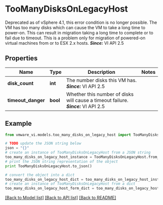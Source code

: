 # TooManyDisksOnLegacyHost

Deprecated as of vSphere 4.1, this error condition is no longer possible.  The VM has too many disks which can cause the VM to take a long time to power-on.  This can result in migration taking a long time to complete or to fail due to timeout. This is a problem only for migration of powered-on virtual machines from or to ESX 2.x hosts.  ***Since:*** VI API 2.5 

## Properties
Name | Type | Description | Notes
------------ | ------------- | ------------- | -------------
**disk_count** | **int** | The number disks this VM has.  ***Since:*** VI API 2.5  | 
**timeout_danger** | **bool** | Whether this number of disks will cause a timeout failure.  ***Since:*** VI API 2.5  | 

## Example

```python
from vmware_vi.models.too_many_disks_on_legacy_host import TooManyDisksOnLegacyHost

# TODO update the JSON string below
json = "{}"
# create an instance of TooManyDisksOnLegacyHost from a JSON string
too_many_disks_on_legacy_host_instance = TooManyDisksOnLegacyHost.from_json(json)
# print the JSON string representation of the object
print TooManyDisksOnLegacyHost.to_json()

# convert the object into a dict
too_many_disks_on_legacy_host_dict = too_many_disks_on_legacy_host_instance.to_dict()
# create an instance of TooManyDisksOnLegacyHost from a dict
too_many_disks_on_legacy_host_form_dict = too_many_disks_on_legacy_host.from_dict(too_many_disks_on_legacy_host_dict)
```
[[Back to Model list]](../README.md#documentation-for-models) [[Back to API list]](../README.md#documentation-for-api-endpoints) [[Back to README]](../README.md)


